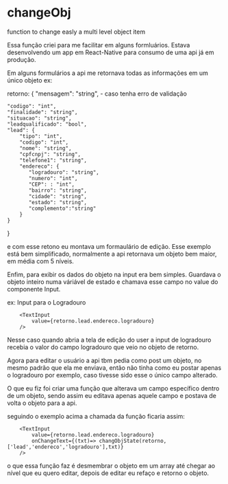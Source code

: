 # changeObj
function to change easly a multi level object item

Essa função criei para me facilitar em alguns formluários. Estava desenvolvendo um app em React-Native para consumo de uma api já em produção.

Em alguns formulários a api me retornava todas as informações em um único objeto ex:

retorno:
{
    "mensagem": "string",  - caso tenha erro de validação

    "codigo": "int",
    "finalidade": "string",
    "situacao": "string",
    "leadqualificado": "bool",
    "lead": {
        "tipo": "int",
        "codigo": "int",
        "nome": "string",
        "cpfcnpj": "string",
        "telefone1": "string",
        "endereco": {
           "logradouro": "string",
           "numero": "int",
           "CEP": : "int",
           "bairro": "string",
           "cidade": "string",
           "estado": "string",
           "complemento":"string"
        }
    }
}

e com esse retono eu montava um formaulário de edição. Esse exemplo está bem simplificado, normalmente a api retornava um objeto bem maior, em média com 5 níveis.

Enfim, para exibir os dados do objeto na input era bem simples. Guardava o objeto inteiro numa váriável de estado e chamava esse campo no value do componente Input.

ex: Input para o Logradouro
```
    <TextInput 
        value={retorno.lead.endereco.logradouro} 
    />
```
Nesse caso quando abria a tela de edição do user a input de logradouro recebia o valor do campo logradouro que veio no objeto de retorno.

Agora para editar o usuário a api tbm pedia como post um objeto, no mesmo padrão que ela me enviava, então não tinha como eu postar apenas o logradouro por exemplo, caso tivesse sido esse o único campo alterado.

O que eu fiz foi criar uma função que alterava um campo específico dentro de um objeto, sendo assim eu editava apenas aquele campo e postava de volta o objeto para a api.

seguindo o exemplo acima a chamada da função ficaria assim:

```
    <TextInput 
        value={retorno.lead.endereco.logradouro}
        onChangeText={(txt)=> changObjState(retorno,['lead','endereco','logradouro'],txt)} 
    />
```

o que essa função faz é desmembrar o objeto em um array até chegar ao nível que eu quero editar, depois de editar eu refaço e retorno o objeto.

